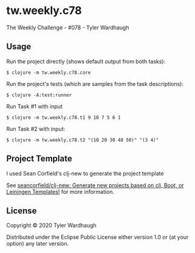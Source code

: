 # tw.weekly.c78


The Weekly Challenge - #078 - Tyler Wardhaugh

## Usage

Run the project directly (shows default output from both tasks):

    $ clojure -m tw.weekly.c78.core

Run the project's tests (which are samples from the task descriptions):

    $ clojure -A:test:runner

Run Task #1 with input

    $ clojure -m tw.weekly.c78.t1 9 10 7 5 6 1

Run Task #2 with input:

    $ clojure -m tw.weekly.c78.t2 "(10 20 30 40 50)" "(3 4)"

## Project Template

I used Sean Corfield's clj-new to generate the project template

See [seancorfield/clj-new: Generate new projects based on clj, Boot, or Leiningen Templates!](https://github.com/seancorfield/clj-new) for more information.

## License

Copyright © 2020 Tyler Wardhaugh

Distributed under the Eclipse Public License either version 1.0 or (at
your option) any later version.
